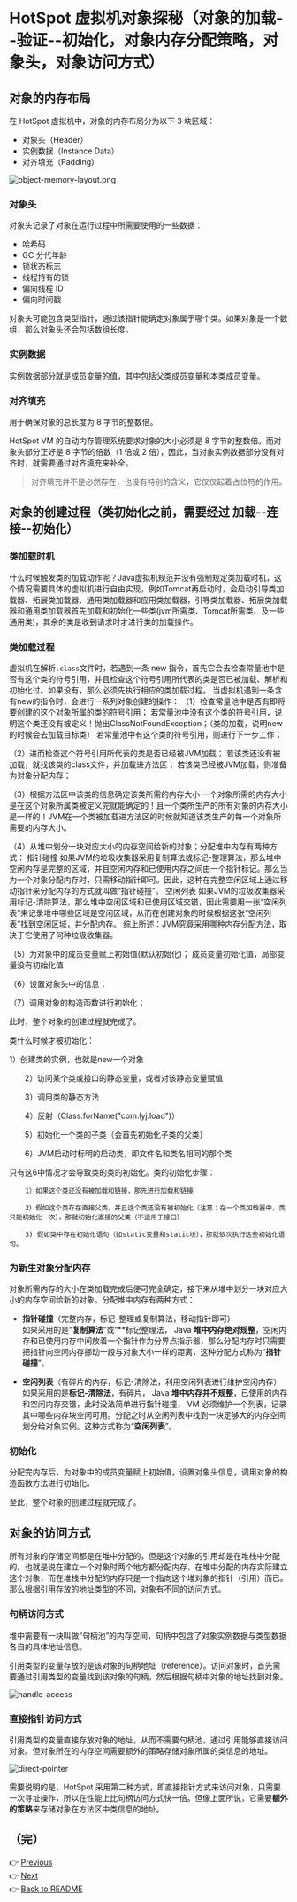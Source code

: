# HotSpot 虚拟机对象探秘（对象的加载--验证--初始化，对象内存分配策略，对象头，对象访问方式）

## 对象的内存布局

在 HotSpot 虚拟机中，对象的内存布局分为以下 3 块区域：

* 对象头（Header）
* 实例数据（Instance Data）
* 对齐填充（Padding）

![object-memory-layout.png](/images/object-memory-layout.png)

### 对象头

对象头记录了对象在运行过程中所需要使用的一些数据：

* 哈希码
* GC 分代年龄
* 锁状态标志
* 线程持有的锁
* 偏向线程 ID
* 偏向时间戳

对象头可能包含类型指针，通过该指针能确定对象属于哪个类。如果对象是一个数组，那么对象头还会包括数组长度。

### 实例数据

实例数据部分就是成员变量的值，其中包括父类成员变量和本类成员变量。

### 对齐填充

用于确保对象的总长度为 8 字节的整数倍。

HotSpot VM 的自动内存管理系统要求对象的大小必须是 8 字节的整数倍。而对象头部分正好是 8 字节的倍数（1 倍或 2 倍），因此，当对象实例数据部分没有对齐时，就需要通过对齐填充来补全。

> 对齐填充并不是必然存在，也没有特别的含义，它仅仅起着占位符的作用。

## 对象的创建过程（类初始化之前，需要经过   加载--连接--初始化）
### 类加载时机
 什么时候触发类的加载动作呢？Java虚拟机规范并没有强制规定类加载时机，这个情况需要具体的虚拟机进行自由实现，例如Tomcat再启动时，会启动引导类加载器、拓展类加载器、通用类加载器和应用类加载器，引导类加载器、拓展类加载器和通用类加载器首先加载和初始化一些类(jvm所需类、Tomcat所需类、及一些通用类)，其余的类是收到请求时才进行类的加载操作。



### 类加载过程
虚拟机在解析`.class`文件时，若遇到一条 new 指令，首先它会去检查常量池中是否有这个类的符号引用，并且检查这个符号引用所代表的类是否已被加载、解析和初始化过。如果没有，那么必须先执行相应的类加载过程。
 当虚拟机遇到一条含有new的指令时，会进行一系列对象创建的操作：
（1）检查常量池中是否有即将要创建的这个对象所属的类的符号引用；
若常量池中没有这个类的符号引用，说明这个类还没有被定义！抛出ClassNotFoundException；（类的加载，说明new的时候会去加载目标类）
若常量池中有这个类的符号引用，则进行下一步工作；

（2）进而检查这个符号引用所代表的类是否已经被JVM加载；
若该类还没有被加载，就找该类的class文件，并加载进方法区；
若该类已经被JVM加载，则准备为对象分配内存；

（3）根据方法区中该类的信息确定该类所需的内存大小
一个对象所需的内存大小是在这个对象所属类被定义完就能确定的！且一个类所生产的所有对象的内存大小是一样的！JVM在一个类被加载进方法区的时候就知道该类生产的每一个对象所需要的内存大小。

（4）从堆中划分一块对应大小的内存空间给新的对象；分配堆中内存有两种方式：
指针碰撞 如果JVM的垃圾收集器采用复制算法或标记-整理算法，那么堆中空闲内存是完整的区域，并且空闲内存和已使用内存之间由一个指针标记。那么当为一个对象分配内存时，只需移动指针即可。因此，这种在完整空闲区域上通过移动指针来分配内存的方式就叫做“指针碰撞”。
空闲列表 如果JVM的垃圾收集器采用标记-清除算法，那么堆中空闲区域和已使用区域交错，因此需要用一张“空闲列表”来记录堆中哪些区域是空闲区域，从而在创建对象的时候根据这张“空闲列表”找到空闲区域，并分配内存。 综上所述：JVM究竟采用哪种内存分配方法，取决于它使用了何种垃圾收集器。

（5）为对象中的成员变量赋上初始值(默认初始化)；   成员变量初始化值，局部变量没有初始化值

（6）设置对象头中的信息；

（7）调用对象的构造函数进行初始化；

此时，整个对象的创建过程就完成了。

类什么时候才被初始化：

   1）创建类的实例，也就是new一个对象

　　2）访问某个类或接口的静态变量，或者对该静态变量赋值

　　3）调用类的静态方法

　　4）反射（Class.forName("com.lyj.load")）

　　5）初始化一个类的子类（会首先初始化子类的父类）

　　6）JVM启动时标明的启动类，即文件名和类名相同的那个类     

只有这6中情况才会导致类的类的初始化。类的初始化步骤：

        1）如果这个类还没有被加载和链接，那先进行加载和链接

        2）假如这个类存在直接父类，并且这个类还没有被初始化（注意：在一个类加载器中，类只能初始化一次），那就初始化直接的父类（不适用于接口）

        3) 假如类中存在初始化语句（如static变量和static块），那就依次执行这些初始化语句。

### 为新生对象分配内存

对象所需内存的大小在类加载完成后便可完全确定，接下来从堆中划分一块对应大小的内存空间给新的对象。分配堆中内存有两种方式：

- **指针碰撞**（完整内存，标记-整理或复制算法，移动指针即可）<br>
如果采用的是“**复制算法**”或“**标记整理法， Java **堆中内存绝对规整**，空闲内存和已使用内存中间放着一个指针作为分界点指示器，那么分配内存时只需要把指针向空闲内存挪动一段与对象大小一样的距离，这种分配方式称为“**指针碰撞**”。

- **空闲列表**（有碎片的内存，标记-清除法，利用空闲列表进行维护空闲内存）<br>
如果采用的是**标记-清除法**，有碎片， Java **堆中内存并不规整**，已使用的内存和空闲内存交错，此时没法简单进行指针碰撞， VM 必须维护一个列表，记录其中哪些内存块空闲可用。分配之时从空闲列表中找到一块足够大的内存空间划分给对象实例。这种方式称为“**空闲列表**”。

### 初始化

分配完内存后，为对象中的成员变量赋上初始值，设置对象头信息，调用对象的构造函数方法进行初始化。

至此，整个对象的创建过程就完成了。

## 对象的访问方式

所有对象的存储空间都是在堆中分配的，但是这个对象的引用却是在堆栈中分配的。也就是说在建立一个对象时两个地方都分配内存，在堆中分配的内存实际建立这个对象，而在堆栈中分配的内存只是一个指向这个堆对象的指针（引用）而已。 那么根据引用存放的地址类型的不同，对象有不同的访问方式。

### 句柄访问方式

堆中需要有一块叫做“句柄池”的内存空间，句柄中包含了对象实例数据与类型数据各自的具体地址信息。

引用类型的变量存放的是该对象的句柄地址（reference）。访问对象时，首先需要通过引用类型的变量找到该对象的句柄，然后根据句柄中对象的地址找到对象。

![handle-access](/images/handle-access.jpg)

### 直接指针访问方式

引用类型的变量直接存放对象的地址，从而不需要句柄池，通过引用能够直接访问对象。但对象所在的内存空间需要额外的策略存储对象所属的类信息的地址。

![direct-pointer](/images/direct-pointer.jpg)

需要说明的是，HotSpot 采用第二种方式，即直接指针方式来访问对象，只需要一次寻址操作，所以在性能上比句柄访问方式快一倍。但像上面所说，它需要**额外的策略**来存储对象在方法区中类信息的地址。

（完）
---
👉 [Previous](/docs/01-jvm-memory-structure.md)<br>
👉 [Next](/docs/03-gc-algorithms.md)<br>
👉 [Back to README](../README.md)
